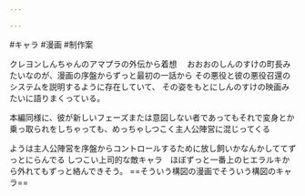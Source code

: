 ```yaml
---

---
```

#キャラ #漫画 #制作案 

クレヨンしんちゃんのアマプラの外伝から着想　
おおおのしんのすけの町長みたいなのが、漫画の序盤からずっと最初の一話から
その悪役と彼の悪役召還のシステムを説明するように存在していて、
その姿をもとにしんのすけの映画みたいに語りまくっている。

本編同様に、彼が新しいフェーズまたは意図しない者であってもそれで変身とか乗っ取られをしちゃっても、めっちゃしつこく主人公陣営に混じってくる

ようは主人公陣営を序盤からコントロールするために放し飼いかなんかしててずっとにらんでる
しつこい上司的な敵キャラ　ほぼずっと一番上のヒエラルキから外れてもずっと絡んできそう。
==そういう構図の漫画でそういう構図のキャラ==